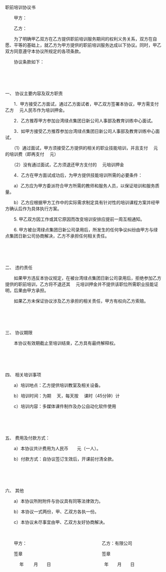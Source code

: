 



职前培训协议书



 

　　甲方：

　　乙方：　　

　　为了明确甲乙双方在乙方提供职前培训服务期间的权利义务关系，双方在自愿、平等的基础上，就乙方为甲方提供的职前培训服务达成以下协议。同时，甲乙双方同意遵守本协议所规定的各项条款。

　　协议条款如下：

　　

　　

一、
协议主要内容及双方职责

　　1．甲方接受乙方面试，通过乙方面试者，甲乙双方签署本协议，甲方需支付乙方　 元人民币作为培训押金。

　　2．乙方推荐甲方参加台湾绿点集团日新公司人事部及教育训练中心面试。

　　3．如甲方接受乙方推荐参加台湾绿点集团日新公司人事部及教育训练中心面试，

　　（1）通过面试，甲方须接受乙方提供的相关的职业技能培训，并且支付　 元的培训费（即再支付　 元）

　　（2）没有通过面试，乙方须退还甲方支付的　 元培训押金

　　4．乙方在甲方面试成功后，为甲方提供技能培训所需的必要条件：

　　a）乙方应为甲方委派符合甲方所需的教师和服务人员，以保证培训和服务质量。

　　b）乙方应根据甲方工作中的实际需求制定具有针对性的培训课程方案并经甲方确认后作为具体执行方案。

　　5. 甲乙双方因工作或其它原因而改变培训安排应提前一周互相通知。

　　6. 甲方被台湾绿点集团日新公司录用后，所发生的任何争议纠纷由甲方与绿点集团日新公司协商解决，乙方不承担任何相关责任。

　　

　　

二、
违约责任

　　如果甲方违反本协议规定，在被台湾绿点集团日新公司录用后，拒绝参加乙方提供的职前培训，乙方将不退还其　 元培训押金并不提供该职位所需职业技能证明，后果由甲方承担。

　　如果乙方未保证协议涉及乙方承担的相关责任，甲方有权向乙方索赔。

　　

　　

三、
协议期限

　　本协议有效期截止至培训结束，乙方具有最终解释权。

　　

　　

四、
相关培训事项

　　a）培训地点：乙方提供培训教室及相关设备。

　　b）培训时间：为期　 天，每天按　 课时（45分钟）计

　　c）培训内容：多媒体课件制作及办公自动化软件使用

　　

　　

五、
费用及付款方式：

　　a）本协议共计费用为人民币　　元（一人）。

　　b）付款方式：自协议签订生效后，开课前付清全款。

　　

　　

六、
其他

　　a）本协议所附附件与协议具有同等法律效力。

　　b）本协议一式两份，甲、乙双方各执一份。

　　c）本协议未尽事宜由甲、乙双方友好协商解决。

　　　　

　　甲方：　　　　　　　　　　　　　　　　　 乙方：有限公司

　　签章　　　　　　　　　　　　　　　　　　 签章　

　　　 年　　 月　　日　　　　　　　　　　　　 年　　月　　日